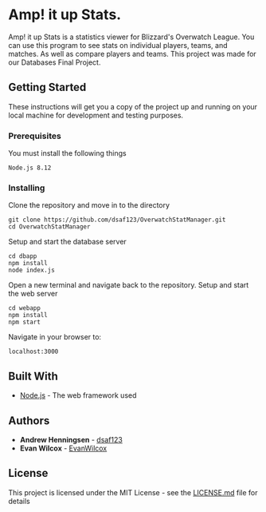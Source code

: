 # Amp! it up Stats.

Amp! it up Stats is a statistics viewer for Blizzard's Overwatch League. 
You can use this program to see stats on individual players, teams, and matches. 
As well as compare players and teams.
This project was made for our Databases Final Project.

## Getting Started

These instructions will get you a copy of the project up and running on your local machine for development and testing purposes.

### Prerequisites

You must install the following things 

```
Node.js 8.12
```

### Installing

Clone the repository and move in to the directory

```
git clone https://github.com/dsaf123/OverwatchStatManager.git
cd OverwatchStatManager
```

Setup and start the database server

```
cd dbapp
npm install
node index.js
```

Open a new terminal and navigate back to the repository.
Setup and start the web server

```
cd webapp
npm install
npm start
```

Navigate in your browser to:

```
localhost:3000
```

## Built With

* [Node.js](https://nodejs.org/en/) - The web framework used

## Authors

* **Andrew Henningsen** - [dsaf123](https://github.com/dsaf123)
* **Evan Wilcox** - [EvanWilcox](https://github.com/EvanWilcox)

## License

This project is licensed under the MIT License - see the [LICENSE.md](LICENSE.md) file for details
